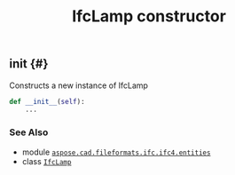 ﻿---
title: IfcLamp constructor
second_title: Aspose.CAD for Python via .NET API References
description: 
type: docs
weight: 10
url: /python-net/aspose.cad.fileformats.ifc.ifc4.entities/ifclamp/__init__/
is_root: false
---

## __init__ {#}

Constructs a new instance of IfcLamp



```python
def __init__(self):
    ...
```





### See Also
* module [`aspose.cad.fileformats.ifc.ifc4.entities`](../../)
* class [`IfcLamp`](/cad/python-net/aspose.cad.fileformats.ifc.ifc4.entities/ifclamp)
